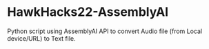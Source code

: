# HawkHacks22-AssemblyAI
Python script using AssemblyAI API to convert Audio file (from Local device/URL) to Text file.
